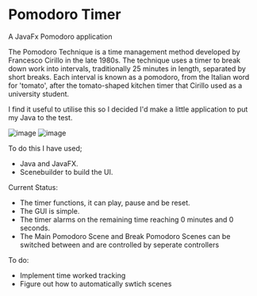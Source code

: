 # Pomodoro Timer
A JavaFx Pomodoro application

The Pomodoro Technique is a time management method developed by Francesco Cirillo in the late 1980s. The technique uses a timer to break down work into intervals, traditionally 25 minutes in length, separated by short breaks. Each interval is known as a pomodoro, from the Italian word for 'tomato', after the tomato-shaped kitchen timer that Cirillo used as a university student.

I find it useful to utilise this so I decided I'd make a little application to put my Java to the test.

![image](https://user-images.githubusercontent.com/26548547/120721809-7b87d400-c4c6-11eb-8563-17a735a1e148.png)
![image](https://user-images.githubusercontent.com/26548547/120721833-8b9fb380-c4c6-11eb-96a7-b1ba7f45e02b.png)


To do this I have used;
- Java and JavaFX.
- Scenebuilder to build the UI.

Current Status:
- The timer functions, it can play, pause and be reset.
- The GUI is simple.
- The timer alarms on the remaining time reaching 0 minutes and 0 seconds.
- The Main Pomodoro Scene and Break Pomodoro Scenes can be switched between and are controlled by seperate controllers

To do:
- Implement time worked tracking 
- Figure out how to automatically swtich scenes

